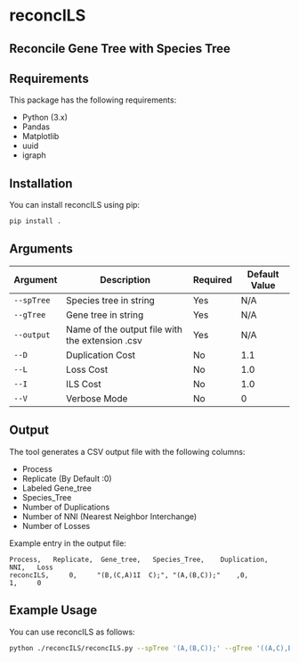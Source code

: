 # reconcILS

## Reconcile Gene Tree with Species Tree

## Requirements
This package has the following requirements:

- Python (3.x)
- Pandas
- Matplotlib
- uuid
- igraph





## Installation

You can install reconcILS using pip:

```bash
pip install .
```

## Arguments 
| Argument       | Description                                       | Required | Default Value |
| -------------- | ---------------------------------                 | -------- | ------------- |
| `--spTree`     | Species tree in string                           | Yes      | N/A           |
| `--gTree`      | Gene tree in string                              | Yes      | N/A           |
| `--output`     | Name of the output file with the extension .csv | Yes      | N/A           |
| `--D`          | Duplication Cost                                 | No       | 1.1           |
| `--L`          | Loss Cost                                       | No       | 1.0           |
| `--I`          | ILS Cost                                        | No       | 1.0           |
| `--V`          | Verbose Mode                                    | No       | 0             |

## Output

The tool generates a CSV output file with the following columns:

- Process
- Replicate (By Default :0)
- Labeled Gene_tree
- Species_Tree
- Number of Duplications
- Number of NNI (Nearest Neighbor Interchange)
- Number of Losses

Example entry in the output file:

```
Process,   Replicate,  Gene_tree,   Species_Tree,    Duplication,   NNI,   Loss
reconcILS,     0,     "(B,(C,A)1I  C);", "(A,(B,C));"    ,0,             1,     0
```

## Example Usage

You can use reconcILS as follows:

```bash
python ./reconcILS/reconcILS.py --spTree '(A,(B,C));' --gTree '((A,C),B);' --output 'result.csv'
```



